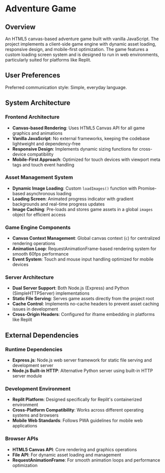 # Adventure Game

## Overview

An HTML5 canvas-based adventure game built with vanilla JavaScript. The project implements a client-side game engine with dynamic asset loading, responsive design, and mobile-first optimization. The game features a custom loading screen system and is designed to run in web environments, particularly suited for platforms like Replit.

## User Preferences

Preferred communication style: Simple, everyday language.

## System Architecture

### Frontend Architecture
- **Canvas-based Rendering**: Uses HTML5 Canvas API for all game graphics and animations
- **Vanilla JavaScript**: No external frameworks, keeping the codebase lightweight and dependency-free
- **Responsive Design**: Implements dynamic sizing functions for cross-device compatibility
- **Mobile-First Approach**: Optimized for touch devices with viewport meta tags and touch event handling

### Asset Management System
- **Dynamic Image Loading**: Custom `loadImages()` function with Promise-based asynchronous loading
- **Loading Screen**: Animated progress indicator with gradient backgrounds and real-time progress updates
- **Image Caching**: Pre-loads and stores game assets in a global `images` object for efficient access

### Game Engine Components
- **Canvas Context Management**: Global canvas context (`c`) for centralized rendering operations
- **Animation Loop**: RequestAnimationFrame-based rendering system for smooth 60fps performance
- **Event System**: Touch and mouse input handling optimized for mobile devices

### Server Architecture
- **Dual Server Support**: Both Node.js (Express) and Python (SimpleHTTPServer) implementations
- **Static File Serving**: Serves game assets directly from the project root
- **Cache Control**: Implements no-cache headers to prevent asset caching issues in development
- **Cross-Origin Headers**: Configured for iframe embedding in platforms like Replit

## External Dependencies

### Runtime Dependencies
- **Express.js**: Node.js web server framework for static file serving and development server
- **Node.js Built-in HTTP**: Alternative Python server using built-in HTTP server module

### Development Environment
- **Replit Platform**: Designed specifically for Replit's containerized environment
- **Cross-Platform Compatibility**: Works across different operating systems and browsers
- **Mobile Web Standards**: Follows PWA guidelines for mobile web applications

### Browser APIs
- **HTML5 Canvas API**: Core rendering and graphics operations
- **File API**: For dynamic asset loading and management
- **RequestAnimationFrame**: For smooth animation loops and performance optimization